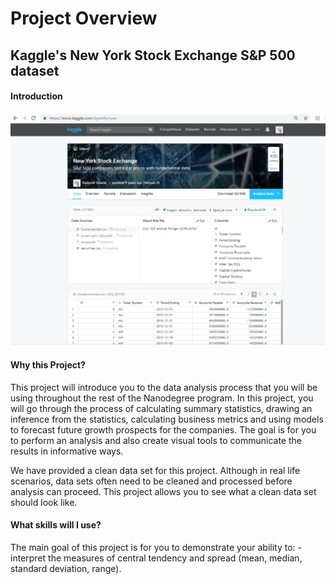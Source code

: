 # Project Overview

## Kaggle's New York Stock Exchange S&P 500 dataset

#### Introduction

![](kaggle-nyse-page.png)

#### Why this Project?

This project will introduce you to the data analysis process that you will be using throughout the rest of the Nanodegree program. In this project, you will go through the process of calculating summary statistics, drawing an inference from the statistics, calculating business metrics and using models to forecast future growth prospects for the companies. The goal is for you to perform an analysis and also create visual tools to communicate the results in informative ways.

We have provided a clean data set for this project. Although in real life scenarios, data sets often need to be cleaned and processed before analysis can proceed. This project allows you to see what a clean data set should look like.

#### What skills will I use?

The main goal of this project is for you to demonstrate your ability to:
     - interpret the measures of central tendency and spread (mean, median, standard deviation, range).

 

